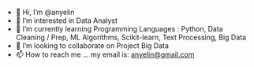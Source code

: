 - 👋 Hi, I’m @anyelin
- 👀 I’m interested in Data Analyst
- 🌱 I’m currently learning Programming Languages : Python, Data Cleaning / Prep, ML Algorithms, Scikit-learn, Text Processing, Big Data
- 💞️ I’m looking to collaborate on Project Big Data
- 📫 How to reach me ... my email is: anyelin@gmail.com

<!---
anyelin/anyelin is a ✨ special ✨ repository because its `README.md` (this file) appears on your GitHub profile.
You can click the Preview link to take a look at your changes.
--->
